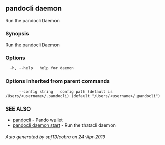 ## pandocli daemon

Run the pandocli Daemon

### Synopsis

Run the pandocli Daemon

### Options

```
  -h, --help   help for daemon
```

### Options inherited from parent commands

```
      --config string   config path (default is /Users/<username>/.pandocli) (default "/Users/<username>/.pandocli")
```

### SEE ALSO

* [pandocli](pandocli.md)	 - Pando wallet
* [pandocli daemon start](pandocli_daemon_start.md)	 - Run the thatacli daemon

###### Auto generated by spf13/cobra on 24-Apr-2019
